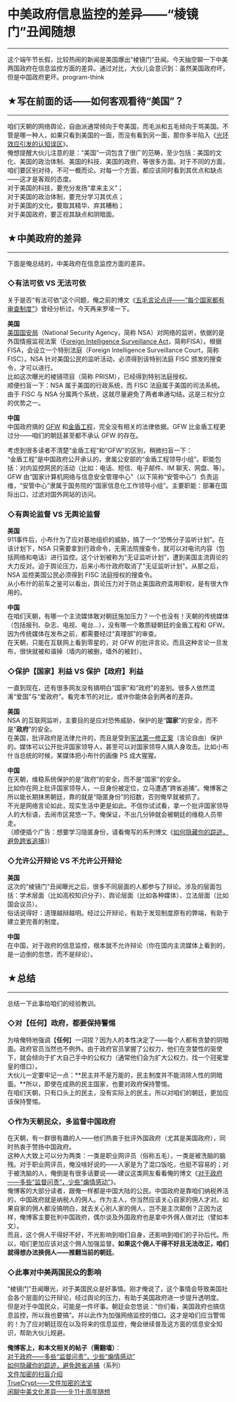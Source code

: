 # 中美政府信息监控的差异——“棱镜门”丑闻随想 

-----

 这个端午节长假，比较热闹的新闻是美国爆出“棱镜门”丑闻。今天抽空聊一下中美两国政府在信息监控方面的差异。通过对比，大伙儿会意识到：虽然美国政府坏，但是中国政府更坏。program-think  
   
   
 ## ★写在前面的话——如何客观看待“美国”？
--------------------

  
 咱们天朝的网络舆论，自由派通常倾向于夸美国，而毛派和五毛倾向于骂美国。不管是哪一种人，如果只看到美国的一面，而没有看到另一面，那你多半陷入《[光环效应引发的认知误区](https://program-think.blogspot.com/2009/05/halo-effect.html)》。  
 俺想提醒大伙儿注意的是：“美国”一词包含了很广的范畴，至少包括：美国的文化、美国的政治体制、美国的科技、美国的政府、等很多方面。对于不同的方面，咱们要区别对待，不可一概而论。对每一个方面，都应该同时看到其优点和缺点——这才是客观的态度。  
 对于美国的科技，要充分发扬“拿来主义”；  
 对于美国的政治体制，要充分学习其优点；  
 对于美国的文化，要取其精华、弃其糟粕；  
 对于美国政府，要正视其缺点和阴暗面。  
   
   
 ## ★中美政府的差异
--------

  
 下面是俺总结的，中美政府在信息监控方面的差异。  
   
 ### ◇有法可依 VS 无法可依

  
 关于是否“有法可依”这个问题，俺之前的博文《[五毛言论点评——“每个国家都有审查制度”](https://program-think.blogspot.com/2012/12/censorship-in-china.html)》曾经分析过，今天再来罗嗦一下。  
   
 **美国**  
 [美国国安局](https://zh.wikipedia.org/wiki/%E7%BE%8E%E5%9B%BD%E5%9B%BD%E5%AE%B6%E5%AE%89%E5%85%A8%E5%B1%80)（National Security Agency，简称 NSA）对网络的监听，依据的是外国情报监视法案（[Foreign Intelligence Surveillance Act](https://en.wikipedia.org/wiki/Foreign_Intelligence_Surveillance_Act_of_1978_Amendments_Act_of_2008)，简称FISA）。根据 FISA，会设立一个特别法庭（Foreign Intelligence Surveillance Court，简称 FISC）。NSA 针对美国公民的监听活动，必须得到该特别法庭 FISC 颁发的搜查令，才可以进行。  
 比如这次曝光的棱镜项目（简称 PRISM），已经得到特别法庭授权。  
 顺便扫盲一下：NSA 属于美国的行政系统，而 FISC 法庭属于美国的司法系统。由于 FISC 与 NSA 分属两个系统，这就尽量避免了两者串通勾结。这是三权分立的优势之一。  
   
 **中国**  
 中国政府搞的 [GFW](https://zh.wikipedia.org/wiki/%E9%98%B2%E7%81%AB%E9%95%BF%E5%9F%8E) 和[金盾工程](https://zh.wikipedia.org/wiki/%E9%87%91%E7%9B%BE%E5%B7%A5%E7%A8%8B)，完全没有相关的法律依据。GFW 比金盾工程更过分——咱们的朝廷甚至都不承认 GFW 的存在。  
   
 考虑到很多读者不清楚“金盾工程”和“GFW”的区别，稍微扫盲一下：  
 “金盾工程”是中国政府公开承认的，隶属公安部的“金盾工程领导小组”。职能包括：对内监控网民的活动（比如：电话、短信、电子邮件、IM 聊天、网盘、等）。  
 GFW 由“国家计算机网络与信息安全管理中心”（以下简称“安管中心”）负责运维，“安管中心”隶属于国务院的“国家信息化工作领导小组”。主要职能：部署在国际出口，过滤对国外网站的访问。  
   
 ### ◇有舆论监督 VS 无舆论监督

  
 **美国**  
 911事件后，小布什为了应对基地组织的威胁，搞了一个“恐怖分子监听计划”。在该计划下，NSA 只需要拿到行政命令，无需法院搜查令，就可以对电讯内容（包括网络和电话）进行监控。这个计划被称为“无证监听计划”，遭到美国主流舆论的大力反对。迫于舆论压力，后来小布什政府取消了"无证监听计划"。从那之后，NSA 监控美国公民必须得到 FISC 法庭授权的搜查令。  
 从小布什的前车之鉴可以看出，舆论压力对于防止美国政府滥用职权，是有很大作用的。  
   
 **中国**  
 在咱们天朝，有哪一个主流媒体敢对朝廷施加压力？一个也没有！天朝的传统媒体（包括报刊、杂志、电视、电台...），没有哪一个敢质疑朝廷的金盾工程和 GFW。因为传统媒体在发布之前，都需要经过“真理部”的审查。  
 在天朝，只能在互联网上看到零星的，对 GFW 的批评言论。而且这种言论一旦发布，很快就被和谐掉（墙内的被删，墙外的被封）。  
   
 ### ◇保护【国家】利益 VS 保护【政府】利益

  
 一直到现在，还有很多网友没有搞明白“国家”和“政府”的差别。很多人依然混淆“爱国”与“爱政府”。看完本节的对比，或许你能体会到两者的差异。  
   
 **美国**  
 NSA 的互联网监听，主要目的是应对恐怖威胁，保护的是“**国家**”的安全，而不是“**政府**”的安全。  
 在美国，批评政府是法律允许的，而且是受到[宪法第一修正案](https://zh.wikipedia.org/wiki/%E7%BE%8E%E5%9B%BD%E5%AE%AA%E6%B3%95%E7%AC%AC%E4%B8%80%E4%BF%AE%E6%AD%A3%E6%A1%88)（言论自由）保护的。媒体可以公开批评国家领导人，甚至可以对国家领导人搞人身攻击。比如小布什当总统的时候，某媒体把小布什的画像 PS 成大猩猩。  
   
 **中国**  
 在天朝，维稳系统保护的是“政府”的安全，而不是“国家”的安全。  
 比如你在网上批评国家领导人，一旦身份被定位，立马遭遇“跨省追捕”。俺博客之所以能长期抹黑朝廷，靠的就是“隐匿身份”的招数，否则俺早就被抓了。  
 不光是网络言论如此，现实生活中更是如此。不信你试试看，拿一个批评国家领导人的大标语，去闹市区晃悠一下。俺保证，不出几分钟就会被朝廷的维稳人员带走。  
 （顺便插个广告：想要学习隐匿身份，请看俺写的系列博文《[如何隐藏你的踪迹，避免跨省追捕](https://program-think.blogspot.com/2010/04/howto-cover-your-tracks-0.html)》）  
   
 ### ◇允许公开辩论 VS 不允许公开辩论

  
 **美国**  
 这次的“棱镜门”丑闻曝光之后，很多不同层面的人都参与了辩论。涉及的层面包括：学术层面（比如高校知识分子）、舆论层面（比如各种媒体）、立法层面（比如国会议员）。  
 俗话说得好：道理越辩越明。经过公开辩论，有助于发现制度原有的弊端，有助于建立更完善的制度。  
   
 **中国**  
 在中国，对于政府的信息监控，根本就不允许辩论（你在国内主流媒体上看到的，是一边倒的忽悠，而不是辩论）。  
   
   
 ## ★总结
---

  
 总结一下此事给咱们的经验教训。  
   
 ### ◇对【任何】政府，都要保持警惕

  
 为啥俺特地强调【**任何**】一词捏？因为人的本性决定了——每个人都有贪婪的阴暗面。政府官员当然也不例外。由于政府官员掌握了公权力，他们在贪婪性的驱使下，就会倾向于扩大自己手中的公权力（通常他们会为扩大公权力，找一个冠冕堂皇的借口）。  
 大伙儿一定要牢记一点：**民主并不是万能的，民主制度并不能消除人性的阴暗面。**所以，即使在成熟的民主国家，也要对政府保持警惕。  
 在咱们天朝，只有口头上的民主，没有实际上的民主。所以对咱们的朝廷，更加应该保持警惕。  
   
 ### ◇作为天朝民众，多监督中国政府

  
 在天朝，有一群很有趣的人——他们热衷于批评外国政府（尤其是美国政府），同时热衷于赞扬中国政府。  
 这种人大致上可以分为两类：一类是职业网评员（俗称五毛），一类是被洗脑的脑残。对于职业网评员，俺没啥好说的——人家是为了混口饭吃，也挺不容易的；对于被洗脑的人，俺倒是有很多话要说——建议这类网友看看俺的博文《[对于政府——多些“监督问责”，少些“煽情感动”](https://program-think.blogspot.com/2013/04/more-supervision-less-thankfulness.html)》。  
 俺博客的大部分读者，跟俺一样都是中国大陆的公民。中国政府是靠咱们纳税养活的，中国政府就是纳税人的佣人。作为主人，你当然应该关心自家的佣人才对。如果自家的佣人都没搞明白，就去关心别人家的佣人，岂不是主次颠倒？正因为这样，俺博客主要批判中国政府，偶尔谈及外国政府也是拿中外佣人做对比（譬如本文）。  
 而且，这个佣人干得好不好，不光影响到咱们自身，还影响到咱们的子孙后代。所以，咱们更加应该对这个佣人加强监督。**如果这个佣人干得不好且无法改正，咱们就得想办法换佣人——推翻当前的朝廷**。  
   
 ### ◇此事对中美两国民众的影响

  
 “棱镜门”丑闻曝光，对于美国民众是好事情。刚才俺说了，这个事情会导致美国社会各个层面的公开辩论，经过舆论的压力，有助于美国政府进一步提升透明度。  
 但是对于中国民众，可能是一件坏事。朝廷会忽悠说：“你们看，美国政府也搞信息监控，所以我也要搞”。并以此作为加强网络监控的借口。这才是咱们应当警惕的！为了应对朝廷现在以及将来的信息监控，俺会继续普及这方面的信息安全知识，帮助大伙儿规避。  
   
   
 **俺博客上，和本文相关的帖子（需翻墙）**：  
 [对于政府——多些“监督问责”，少些“煽情感动”](https://program-think.blogspot.com/2013/04/more-supervision-less-thankfulness.html)  
 [如何隐藏你的踪迹，避免跨省追捕](https://program-think.blogspot.com/2010/04/howto-cover-your-tracks-0.html)（系列）  
 [文件加密的扫盲介绍](https://program-think.blogspot.com/2011/05/file-encryption-overview.html)  
 [TrueCrypt——文件加密的法宝](https://program-think.blogspot.com/2011/05/recommend-truecrypt.html)  
 [闲聊中美文化差异——9·11十周年随想](https://program-think.blogspot.com/2011/09/usa-vs-china.html) 